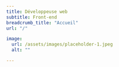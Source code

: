 ```yaml
---
title: Développeuse web
subtitle: Front-end
breadcrumb_title: "Accueil"
url: "/"

image:
  url: /assets/images/placeholder-1.jpeg
  alt: ""

---
```

